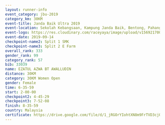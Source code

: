 ```yaml
---
layout: runner-info 
event_category: jbu-2019 
category_km: 30KM 
event-title: Janda Baik Ultra 2019  
event-location: Sekolah Kebangsaan, Kampung Janda Baik, Bentong, Pahang, Malaysia 
event-logo: https://res.cloudinary.com/raceyaya/image/upload/v1569217009/logo/janda-baik_vch1pc.jpg 
event-date: 2019-09-14 
checkpoint-name2: Split 1 SMK 
checkpoint-name3: Split 2 E Farm 
overall_rank: 333
gender_rank: 99
category_rank: 57
bib: 33039
name: EZATUL AZWA BT AWALLUDIN
distance: 30KM
category: 30KM Women Open
gender: Female
time: 6-35-59
start: 2-00-00
checkpoint2: 4-45-29
checkpoint3: 7-52-08
finish: 8-35-59
country: Malaysia
certificate: https://drive.google.com/file/d/1_jRGOrYIohtXN8m9FrTVD3cjQhd9xLHD/view?usp=sharing
---
```

